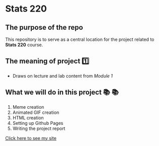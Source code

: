 # Stats 220 

## The purpose of the repo

This repository is to serve as a central location for the project related to **Stats 220** course.

## The meaning of project :one:

* Draws on lecture and lab content from *Module 1*

## What we will do in this project :books: :books:

1. Meme creation
2. Animated GIF creation
3. HTML creation
4. Setting up Github Pages
5. Writing the project report

[Click here to see my site](https://nicktang0307.github.io/stats220/)


